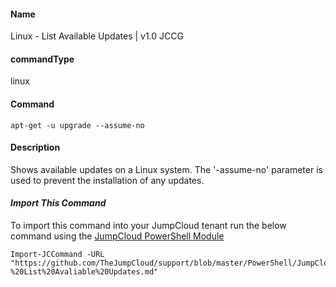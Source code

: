 #### Name

Linux - List Available Updates | v1.0 JCCG

#### commandType

linux

#### Command

```
apt-get -u upgrade --assume-no
```

#### Description

Shows available updates on a Linux system. The '-assume-no' parameter is used to prevent the installation of any updates.

#### *Import This Command*

To import this command into your JumpCloud tenant run the below command using the [JumpCloud PowerShell Module](https://github.com/TheJumpCloud/support/wiki/Installing-the-JumpCloud-PowerShell-Module)

```
Import-JCCommand -URL "https://github.com/TheJumpCloud/support/blob/master/PowerShell/JumpCloud%20Commands%20Gallery/Linux%20Commands/Linux%20-%20List%20Avaliable%20Updates.md"
```
